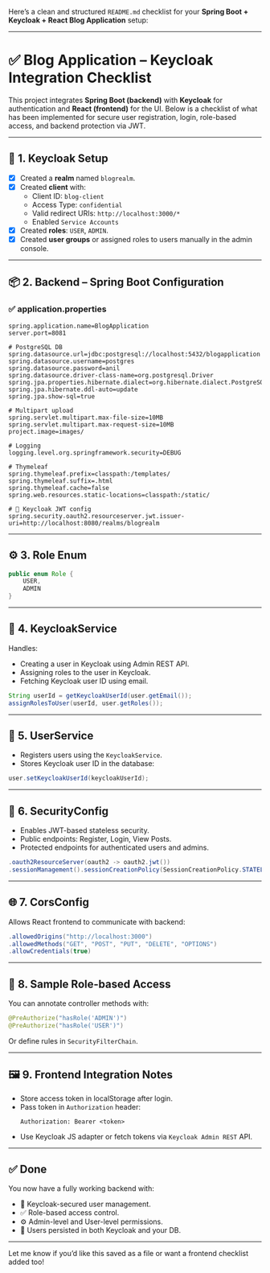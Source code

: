 Here’s a clean and structured `README.md` checklist for your **Spring Boot + Keycloak + React Blog Application** setup:

---

# ✅ Blog Application – Keycloak Integration Checklist

This project integrates **Spring Boot (backend)** with **Keycloak** for authentication and **React (frontend)** for the UI. Below is a checklist of what has been implemented for secure user registration, login, role-based access, and backend protection via JWT.

---

## 🔐 1. Keycloak Setup

- [x] Created a **realm** named `blogrealm`.
- [x] Created **client** with:
  - Client ID: `blog-client`
  - Access Type: `confidential`
  - Valid redirect URIs: `http://localhost:3000/*`
  - Enabled `Service Accounts`
- [x] Created **roles**: `USER`, `ADMIN`.
- [x] Created **user groups** or assigned roles to users manually in the admin console.

---

## 📦 2. Backend – Spring Boot Configuration

### ✅ application.properties

```properties
spring.application.name=BlogApplication
server.port=8081

# PostgreSQL DB
spring.datasource.url=jdbc:postgresql://localhost:5432/blogapplication
spring.datasource.username=postgres
spring.datasource.password=anil
spring.datasource.driver-class-name=org.postgresql.Driver
spring.jpa.properties.hibernate.dialect=org.hibernate.dialect.PostgreSQLDialect
spring.jpa.hibernate.ddl-auto=update
spring.jpa.show-sql=true

# Multipart upload
spring.servlet.multipart.max-file-size=10MB
spring.servlet.multipart.max-request-size=10MB
project.image=images/

# Logging
logging.level.org.springframework.security=DEBUG

# Thymeleaf
spring.thymeleaf.prefix=classpath:/templates/
spring.thymeleaf.suffix=.html
spring.thymeleaf.cache=false
spring.web.resources.static-locations=classpath:/static/

# 🔐 Keycloak JWT config
spring.security.oauth2.resourceserver.jwt.issuer-uri=http://localhost:8080/realms/blogrealm
```

---

## ⚙️ 3. Role Enum

```java
public enum Role {
    USER,
    ADMIN
}
```

---

## 🔧 4. KeycloakService

Handles:
- Creating a user in Keycloak using Admin REST API.
- Assigning roles to the user in Keycloak.
- Fetching Keycloak user ID using email.

```java
String userId = getKeycloakUserId(user.getEmail());
assignRolesToUser(userId, user.getRoles());
```

---

## 👥 5. UserService

- Registers users using the `KeycloakService`.
- Stores Keycloak user ID in the database:
```java
user.setKeycloakUserId(keycloakUserId);
```

---

## 🔐 6. SecurityConfig

- Enables JWT-based stateless security.
- Public endpoints: Register, Login, View Posts.
- Protected endpoints for authenticated users and admins.

```java
.oauth2ResourceServer(oauth2 -> oauth2.jwt())
.sessionManagement().sessionCreationPolicy(SessionCreationPolicy.STATELESS)
```

---

## 🌐 7. CorsConfig

Allows React frontend to communicate with backend:

```java
.allowedOrigins("http://localhost:3000")
.allowedMethods("GET", "POST", "PUT", "DELETE", "OPTIONS")
.allowCredentials(true)
```

---

## 🧪 8. Sample Role-based Access

You can annotate controller methods with:
```java
@PreAuthorize("hasRole('ADMIN')")
@PreAuthorize("hasRole('USER')")
```

Or define rules in `SecurityFilterChain`.

---

## 🖼️ 9. Frontend Integration Notes

- Store access token in localStorage after login.
- Pass token in `Authorization` header:
  ```
  Authorization: Bearer <token>
  ```
- Use Keycloak JS adapter or fetch tokens via `Keycloak Admin REST` API.

---

## ✅ Done

You now have a fully working backend with:

- 🔐 Keycloak-secured user management.
- ✅ Role-based access control.
- ⚙️ Admin-level and User-level permissions.
- 💾 Users persisted in both Keycloak and your DB.

---

Let me know if you’d like this saved as a file or want a frontend checklist added too!
